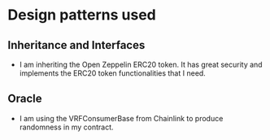 # Design patterns used

## Inheritance and Interfaces
- I am inheriting the Open Zeppelin ERC20 token. It has great security and implements the ERC20 token functionalities that I need.
## Oracle
- I am using the VRFConsumerBase from Chainlink to produce randomness in my contract.
